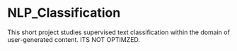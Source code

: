 # NLP_Classification
This short project studies supervised text classification  within the domain of user-generated content. ITS NOT OPTIMZED.
